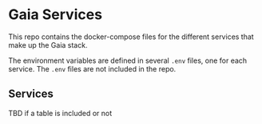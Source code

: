 # Gaia Services

This repo contains the docker-compose files for the different services that make up the Gaia stack.

The environment variables are defined in several `.env` files, one for each service. The `.env` files are not included in the repo.
## Services

TBD if a table is included or not


